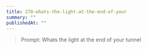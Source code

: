 ```yaml
---
title: 270-whats-the-light-at-the-end-of-your
summary: ""
publishedAt: ""
---
```


> Prompt: Whats the light at the end of your tunnel

